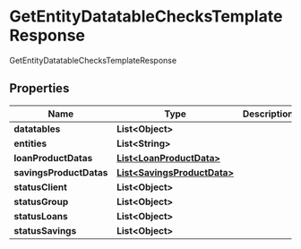 

# GetEntityDatatableChecksTemplateResponse

GetEntityDatatableChecksTemplateResponse

## Properties

| Name | Type | Description | Notes |
|------------ | ------------- | ------------- | -------------|
|**datatables** | **List&lt;Object&gt;** |  |  [optional] |
|**entities** | **List&lt;String&gt;** |  |  [optional] |
|**loanProductDatas** | [**List&lt;LoanProductData&gt;**](LoanProductData.md) |  |  [optional] |
|**savingsProductDatas** | [**List&lt;SavingsProductData&gt;**](SavingsProductData.md) |  |  [optional] |
|**statusClient** | **List&lt;Object&gt;** |  |  [optional] |
|**statusGroup** | **List&lt;Object&gt;** |  |  [optional] |
|**statusLoans** | **List&lt;Object&gt;** |  |  [optional] |
|**statusSavings** | **List&lt;Object&gt;** |  |  [optional] |



